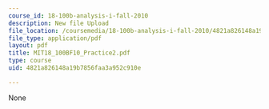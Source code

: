 ```yaml
---
course_id: 18-100b-analysis-i-fall-2010
description: New file Upload
file_location: /coursemedia/18-100b-analysis-i-fall-2010/4821a826148a19b7856faa3a952c910e_MIT18_100BF10_Practice2.pdf
file_type: application/pdf
layout: pdf
title: MIT18_100BF10_Practice2.pdf
type: course
uid: 4821a826148a19b7856faa3a952c910e

---
```

None